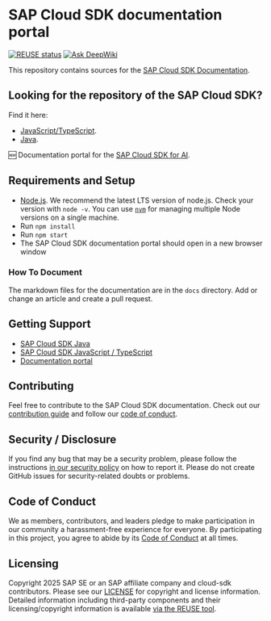 # SAP Cloud SDK documentation portal

[![REUSE status](https://api.reuse.software/badge/github.com/SAP/cloud-sdk)](https://api.reuse.software/info/github.com/SAP/cloud-sdk)
[![Ask DeepWiki](https://deepwiki.com/badge.svg)](https://deepwiki.com/SAP/cloud-sdk)

This repository contains sources for the [SAP Cloud SDK Documentation](https://sap.github.io/cloud-sdk/).

## Looking for the repository of the SAP Cloud SDK?

Find it here:

- [JavaScript/TypeScript](https://github.com/SAP/cloud-sdk-js).
- [Java](https://github.com/SAP/cloud-sdk-java).

🆕 Documentation portal for the [SAP Cloud SDK for AI](https://sap.github.io/ai-sdk/).

## Requirements and Setup

- [Node.js](https://nodejs.org/en/download/).
  We recommend the latest LTS version of node.js.
  Check your version with `node -v`.
  You can use [`nvm`](https://github.com/nvm-sh/nvm) for managing multiple Node versions on a single machine.
- Run `npm install`
- Run `npm start`
- The SAP Cloud SDK documentation portal should open in a new browser window

### How To Document

The markdown files for the documentation are in the `docs` directory.
Add or change an article and create a pull request.

## Getting Support

- [SAP Cloud SDK Java](https://github.com/SAP/cloud-sdk/issues)
- [SAP Cloud SDK JavaScript / TypeScript](https://github.com/SAP/cloud-sdk-js/issues)
- [Documentation portal](https://sap.github.io/cloud-sdk/)

## Contributing

Feel free to contribute to the SAP Cloud SDK documentation.
Check out our [contribution guide](./CONTRIBUTING.md) and follow our [code of conduct](./CODE_OF_CONDUCT.md).

## Security / Disclosure

If you find any bug that may be a security problem, please follow the instructions [in our security policy](https://github.com/SAP/cloud-sdk/security/policy) on how to report it.
Please do not create GitHub issues for security-related doubts or problems.

## Code of Conduct

We as members, contributors, and leaders pledge to make participation in our community a harassment-free experience for everyone.
By participating in this project, you agree to abide by its [Code of Conduct](https://github.com/SAP/.github/blob/main/CODE_OF_CONDUCT.md) at all times.

## Licensing

Copyright 2025 SAP SE or an SAP affiliate company and cloud-sdk contributors.
Please see our [LICENSE](LICENSE) for copyright and license information.
Detailed information including third-party components and their licensing/copyright information is available [via the REUSE tool](https://api.reuse.software/info/github.com/SAP/cloud-sdk).
